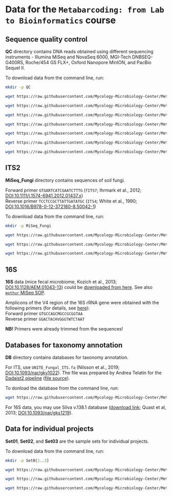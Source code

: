 # Data for the `Metabarcoding: from Lab to Bioinformatics` course


## Sequence quality control

**QC** directory contains DNA reads obtained using different sequencing instruments - Illumina MiSeq and NovaSeq 6000, MGI-Tech DNBSEQ-G400RS, Roche/454 GS FLX+, Oxford Nanopore MinION, and PacBio Sequel II.

To download data from the command line, run:
```bash
mkdir -p QC

wget https://raw.githubusercontent.com/Mycology-Microbiology-Center/Metabarcoding2022/main/data/QC/MiSeq_R{1,2}.fq.gz -P QC

wget https://raw.githubusercontent.com/Mycology-Microbiology-Center/Metabarcoding2022/main/data/QC/NovaSeq_R{1,2}.fq.gz -P QC

wget https://raw.githubusercontent.com/Mycology-Microbiology-Center/Metabarcoding2022/main/data/QC/DNBSeq_R{1,2}.fq.gz -P QC

wget https://raw.githubusercontent.com/Mycology-Microbiology-Center/Metabarcoding2022/main/data/QC/Nanopore.fq.gz -P QC

wget https://raw.githubusercontent.com/Mycology-Microbiology-Center/Metabarcoding2022/main/data/QC/454.fq.gz -P QC

wget https://raw.githubusercontent.com/Mycology-Microbiology-Center/Metabarcoding2022/main/data/QC/PacBio.fq.gz -P QC

wget https://raw.githubusercontent.com/Mycology-Microbiology-Center/Metabarcoding2022/main/data/QC/QC.md5 -P QC
```


## ITS2

**MiSeq_Fungi** directory contains sequences of soil fungi.

Forward primer `GTGARTCATCGAATCTTTG` (`fITS7`; Ihrmark et al., 2012; [DOI:10.1111/j.1574-6941.2012.01437.x](https://academic.oup.com/femsec/article/82/3/666/492046))<br/>
Reverse primer `TCCTCCGCTTATTGATATGC` (`ITS4`; White et al., 1990; [DOI:10.1016/B978-0-12-372180-8.50042-1](https://www.sciencedirect.com/science/article/pii/B9780123721808500421))<br/>

To download data from the command line, run:
```bash
mkdir -p MiSeq_Fungi

wget https://raw.githubusercontent.com/Mycology-Microbiology-Center/Metabarcoding2022/main/data/MiSeq_Fungi/M{C,P}_1__R{1,2}.fastq.gz -P MiSeq_Fungi

wget https://raw.githubusercontent.com/Mycology-Microbiology-Center/Metabarcoding2022/main/data/MiSeq_Fungi/OC_{1..4}__R{1,2}.fastq.gz -P MiSeq_Fungi

wget https://raw.githubusercontent.com/Mycology-Microbiology-Center/Metabarcoding2022/main/data/MiSeq_Fungi/OP_{1..3}__R{1,2}.fastq.gz -P MiSeq_Fungi
```


## 16S

**16S** data (mice fecal microbiome, Kozich et al., 2013; [DOI:10.1128/AEM.01043-13](https://journals.asm.org/doi/10.1128/AEM.01043-13)) could be [downloaded from here](https://mothur.s3.us-east-2.amazonaws.com/wiki/miseqsopdata.zip). See also [`mothur` MiSeq SOP](https://mothur.org/wiki/miseq_sop/).

Amplicons of the V4 region of the 16S rRNA gene were obtained with the following primers (for details, see [here](https://github.com/SchlossLab/MiSeq_WetLab_SOP/blob/master/MiSeq_WetLab_SOP.md)):<br/>
Forward primer `GTGCCAGCMGCCGCGGTAA`<br/>
Reverse primer `GGACTACHVGGGTWTCTAAT`<br/>

**NB!** Primers were already trimmed from the sequences!

## Databases for taxonomy annotation

**DB** directory contains databases for taxonomy annotation.

For ITS, use `UNITE_Fungal_ITS.fa` (Nilsson et al., 2019; [DOI:10.1093/nar/gky1022](https://academic.oup.com/nar/article/47/D1/D259/5146189)). The file was prepared by Andrea Telatin for the [Dadaist2 pipeline](https://quadram-institute-bioscience.github.io/dadaist2/) ([file source](https://github.com/quadram-institute-bioscience/dadaist2/releases/download/v0.7.3/uniref.fa.gz)).

To donload the database from the command line, run:
```bash
wget https://raw.githubusercontent.com/Mycology-Microbiology-Center/Metabarcoding2022/main/data/DB/UNITE_Fungal_ITS.fa
```

For 16S data, you may use Silva v.138.1 database ([download link](https://zenodo.org/record/4587955); Quast et al, 2013; [DOI:10.1093/nar/gks1219](https://academic.oup.com/nar/article/41/D1/D590/1069277)).


## Data for individual projects

**Set01**, **Set02**, and **Set03** are the sample sets for individual projects.

To download data from the command line, run:
```bash
mkdir -p Set0{1..3}

wget https://raw.githubusercontent.com/Mycology-Microbiology-Center/Metabarcoding2022/main/data/Set01/Set01_s{1..5}_R{1,2}.fastq.gz -P Set01

wget https://raw.githubusercontent.com/Mycology-Microbiology-Center/Metabarcoding2022/main/data/Set02/Set02_s{1..5}_R{1,2}.fastq.gz -P Set02

wget https://raw.githubusercontent.com/Mycology-Microbiology-Center/Metabarcoding2022/main/data/Set03/Set03_s{1..5}_R{1,2}.fastq.gz -P Set03
```
